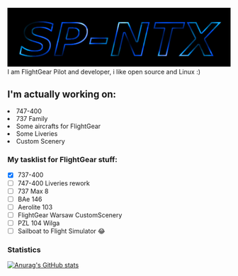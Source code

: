 ![image](SP-NTX-logotype.png)
I am FlightGear Pilot and developer, i like open source and Linux :)
## I'm actually working on:
<li>747-400</li>
<li>737 Family</li>
<li>Some aircrafts for FlightGear</li>
<li>Some Liveries</li>
<li>Custom Scenery</li>

### My tasklist for FlightGear stuff:

- [x] 737-400
- [ ] 747-400 Liveries rework
- [ ] 737 Max 8
- [ ] BAe 146
- [ ] Aerolite 103
- [ ] FlightGear Warsaw CustomScenery
- [ ] PZL 104 Wilga
- [ ] Sailboat to Flight Simulator :joy:

### Statistics
[![Anurag's GitHub stats](https://github-readme-stats.vercel.app/api?username=SP-NTX&showicons=true&theme=blue-green)](https://github.com/anuraghazra/github-readme-stats)

